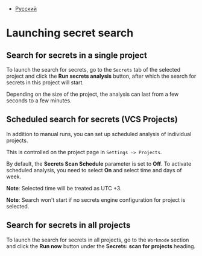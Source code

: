 - [Русский](../../secrets/secrets-launch/)

# Launching secret search

## Search for secrets in a single project

To launch the search for secrets, go to the `Secrets` tab of the selected project and click the **Run secrets analysis** button, after which the search for secrets in this project will start.

Depending on the size of the project, the analysis can last from a few seconds to a few minutes.

## Scheduled search for secrets (VCS Projects)

In addition to manual runs, you can set up scheduled analysis of individual projects.

This is controlled on the project page in `Settings -> Projects`.

By default, the **Secrets Scan Schedule** parameter is set to **Off**. To activate scheduled analysis, you need to select **On** and select time and days of week.

**Note**: Selected time will be treated as UTC +3.

**Note**: Search won't start if no secrets engine configuration for project is selected.

## Search for secrets in all projects

To launch the search for secrets in all projects, go to the `Workmode` section and click the **Run now** button under the **Secrets: scan for projects** heading.
